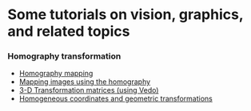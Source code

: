 # Some tutorials on vision, graphics, and related topics 

### Homography transformation
- [Homography mapping](https://github.com/eraldoribeiro/plane2planeTransformation/blob/main/homographyMapping.ipynb)
- [Mapping images using the homography](https://github.com/eraldoribeiro/Homography-Python-Nonlinear-Optimization/blob/main/mappingImagesUsingHomography.ipynb)
- [3-D Transformation matrices (using Vedo)](https://github.com/eraldoribeiro/3D_transformations/blob/main/transformingVerticesDirectly.ipynb)
- [Homogeneous coordinates and geometric transformations](https://github.com/eraldoribeiro/homogeneousCoordinates/blob/main/code/homogeneousCoords.ipynb)
